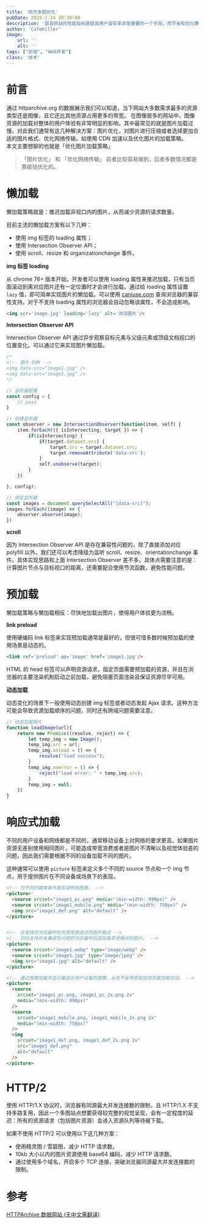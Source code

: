 ```yaml
---
title: '网页多图优化'
pubDate: 2025-1-24 20:30:00
description: '提高网站的性能指标是提高用户留存率非常重要的一个手段，而节省和优化静态资源是提高网页性能的关键之一。'
author: 'CafeKiller'
image:
    url: ''
    alt: ''
tags: ["前端", "Web开发"]
class: '技术'
---
```


# 前言

通过 httparchive.org 的数据展示我们可以知道，当下网站大多数需求最多的资源类型还是图像，且它还比其他资源占用更多的带宽。
在图像居多的网站中，图像资源的加载对整体的用户体验有非常明显的影响，其中最常见的就是图片加载过慢。对此我们通常有这几种解决方案：图片优化，对图片进行压缩或者选择更加合适的图片格式、优化网络传输，如使用 CDN 加速以及优化图片的加载策略。  
本文主要想聊的也就是「优化图片加载策略」

> 「图片优化」 和 「优化网络传输」 前者比较容易做到，后者多数情况都是靠砸钱优化的。

# 懒加载

懒加载策略就是：推迟加载非视口内的图片，从而减少资源的请求数量。

目前主流的懒加载方案有以下几种：
- 使用 img 标签的 loading 属性；
- 使用 Intersection Observer API；
- 使用 scroll、resize 和 organizationchange 事件。

**img 标签 loading**

从 chrome 76+ 版本开始，开发者可以使用 loading 属性来推迟加载，只有当页面滚动到离对应图片还有一定位置时才会进行加载。通过给 loading 属性设置 `lazy` 值，即可简单实现图片的懒加载。可以使用 [caniuse.com](https://caniuse.com/loading-lazy-attr) 查询浏览器的兼容性支持。对于不支持 loading 属性的浏览器会自动忽略该属性，不会造成影响。

```html
<img scr='image.jpg' loading='lazy' alt='测试图片'/>
```

**Intersection Observer API**

Intersection Observer API 通过异步观察目标元素与父级元素或顶级文档视口的位置变化。可以通过它来实现图片懒加载。

```javascript
/*
<!-- 图片 DOM --> 
<img data-src="image1.jpg" />
<img data-src="image2.jpg" />
*/

// 监听器配置
const config = {
    // pass
}

// 创建监听器
const observer = new IntersectionObserver(function(item, self) {
    item.forEach(({ isIntersecting, target }) => {
        if(isIntersecting) {
            if(target.dataset.src) {
                target.src = target.dataset.src;
                target.removeAttribute('data-src');
            }
            self.unobserve(target);
        }
    })

}, config);

// 绑定监听器
const images = document.querySelectAll("[data-src]");
images.forEach((image) => {
    observer.observe(image);
})
```

**scroll**

因为 Intersection Observer API 是存在兼容性问题的，除了直接添加对应 polyfill 以外，我们还可以考虑降级为监听 scroll、resize、orientationchange 事件。具体实现思路和上面 Intersection Observer 差不多。具体点需要注意的是：计算图片节点与目标视口的距离，还需要配合使用节流函数，避免性能问题。

# 预加载

懒加载策略与懒加载相反：尽快地加载出图片，使得用户体验更为流畅。

**link preload**

使用硬编码 link 标签来实现预加载通常是最好的，但很可惜多数时候预加载的使用场景是动态的。

```html
<link ref='preload' as='image' href='image1.jpg'/>
```
HTML 的 head 标签可以声明资源请求，指定页面需要预加载的资源，并且在浏览器的主要渲染机制启动之前加载，避免阻塞页面渲染且保证资源尽早可用。

**动态加载**

动态变化的场景下一般使用动态创建 img 标签或者动态发起 Ajax 请求。这种方法可能会导致资源加载顺序的问题，同时还有跨域问题需要注意。

```javascript
// 动态加载图片
function loadImage(url){
    return new Promise((resolve, reject) => {
        let temp_img = new Image();
        temp_img.src = url;
        temp_img.onload = () => {
            resolve("load success");
        }
        temp_img.onerror = () => {
            reject("load error: " + temp_img.src);
        }
        temp_img = null;
    })
}
```

# 响应式加载

不同的用户设备和网络都是不同的，通常移动设备上对网络的要求更高，如果图片资源无差别使用相同图片，可能造成带宽浪费或者是图片不清晰以及视觉体验差的问题，因此我们需要根据不同的设备加载不同的图片。

这种通常可以使用 `picture` 标签来定义多个不同的 source 节点和一个 img 节点，用于提供图片在不同设备或场景下的表现。

```html
<!-- 为不同的媒体条件裁剪或修改图像。 -->
<picture>
  <source srcset="image1_pc.png" media="(min-width: 990px)" />
  <source srcset="image1_mobile.png" media="(min-width: 750px)" />
  <img src="image1_def.png" alt="default" />
</picture>


<!-- 在支持的浏览器中优先使用更适合的图片格式 -->
<!-- 同时支持在有兼容性问题的浏览器中回退加载其他格式的图片。 -->
<picture>
  <source srcset="image1.webp" type="image/webp" />
  <source srcset="image1.jpg" type="image/jpeg" />
  <img src="image1.jpg" alt="default" />
</picture>

<!-- 通过按需加载并显示最适合用户设备的图像，从而节省带宽和加快页面加载时间。 -->
<picture>
  <source
    srcset="image1_pc.png, image1_pc_2x.png 2x"
    media="(min-width: 990px)"
  />
  <source
    srcset="image1_mobile.png, image1_mobile_2x.png 2x"
    media="(min-width: 750px)"
  />
  <img
    srcset="image1_def.png, image1_def_2x.png 2x"
    src="image1_def.png"
    alt="default"
  />
</picture>
```

# HTTP/2

使用 HTTP/1.X 协议时，浏览器有同源最大并发连接数的限制，且 HTTP/1.X 不支持多路复用，因此一个多图站点想要获得较完整的视觉呈现，会有一定程度的延迟：所有的资源请求<small-text>（包括图片资源）</small-text>会进入资源队列等待被下载。

如果不使用 HTTP/2 可以使用以下这几种方案：
- 使用精灵图 / 雪碧图，减少 HTTP 请求数。
- 10kb 大小以内的图片资源使用 base64 编码，减少 HTTP 请求数。
- 通过使用多个域名，开启多个 TCP 连接，突破浏览器同源最大并发连接数的限制。



# 参考

[HTTPArchive 数据网站 (无中文需翻译)](https://httparchive.org/reports/page-weight?start=2017_03_01&end=latest&view=list)